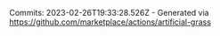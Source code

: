 Commits: 2023-02-26T19:33:28.526Z - Generated via https://github.com/marketplace/actions/artificial-grass
<br>
